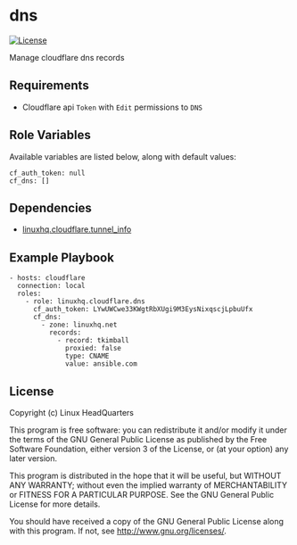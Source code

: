 # dns

[![License](https://img.shields.io/badge/license-GPLv3-brightgreen.svg?style=flat)](COPYING)

Manage cloudflare dns records

## Requirements

* Cloudflare api `Token` with `Edit` permissions to `DNS`

## Role Variables

Available variables are listed below, along with default values:

    cf_auth_token: null
    cf_dns: []

## Dependencies

* [linuxhq.cloudflare.tunnel_info](https://github.com/linuxhq/ansible-collection-cloudflare/tree/main/roles/tunnel_info)

## Example Playbook

    - hosts: cloudflare
      connection: local
      roles:
        - role: linuxhq.cloudflare.dns
          cf_auth_token: LYwUWCwe33KWgtRbXUgi9M3EysNixqscjLpbuUfx
          cf_dns:
            - zone: linuxhq.net
              records:
                - record: tkimball
                  proxied: false
                  type: CNAME
                  value: ansible.com

## License

Copyright (c) Linux HeadQuarters

This program is free software: you can redistribute it and/or modify
it under the terms of the GNU General Public License as published by
the Free Software Foundation, either version 3 of the License, or
(at your option) any later version.

This program is distributed in the hope that it will be useful,
but WITHOUT ANY WARRANTY; without even the implied warranty of
MERCHANTABILITY or FITNESS FOR A PARTICULAR PURPOSE. See the
GNU General Public License for more details.

You should have received a copy of the GNU General Public License
along with this program. If not, see <http://www.gnu.org/licenses/>.
